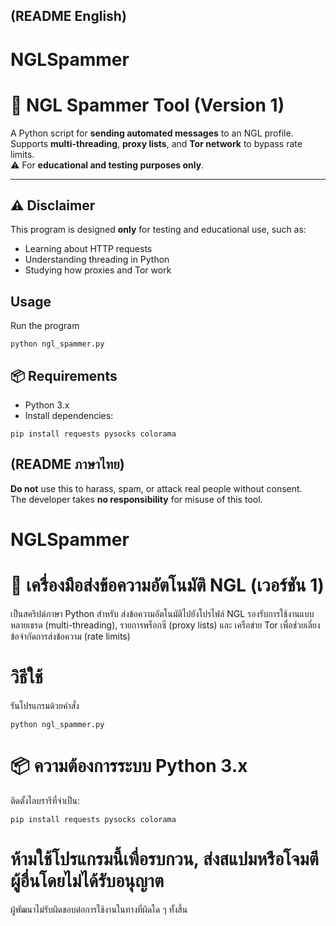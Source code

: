 ## (README English)
# NGLSpammer
# 📩 NGL Spammer Tool (Version 1)

A Python script for **sending automated messages** to an NGL profile.  
Supports **multi-threading**, **proxy lists**, and **Tor network** to bypass rate limits.  
⚠ For **educational and testing purposes only**.

---

## ⚠ Disclaimer
This program is designed **only** for testing and educational use, such as:
- Learning about HTTP requests
- Understanding threading in Python
- Studying how proxies and Tor work

## Usage
Run the program
```
python ngl_spammer.py
```

## 📦 Requirements
- Python 3.x
- Install dependencies:
```
pip install requests pysocks colorama
```

## (README ภาษาไทย)
**Do not** use this to harass, spam, or attack real people without consent.  
The developer takes **no responsibility** for misuse of this tool.

# NGLSpammer
# 📩 เครื่องมือส่งข้อความอัตโนมัติ NGL (เวอร์ชัน 1)

เป็นสคริปต์ภาษา Python สำหรับ ส่งข้อความอัตโนมัติไปยังโปรไฟล์ NGL
รองรับการใช้งานแบบ หลายเธรด (multi-threading), รายการพร็อกซี (proxy lists) และ เครือข่าย Tor เพื่อช่วยเลี่ยงข้อจำกัดการส่งข้อความ (rate limits)

# วิธีใช้
รันโปรแกรมด้วยคำสั่ง
```
python ngl_spammer.py
```

# 📦 ความต้องการระบบ Python 3.x
ติดตั้งไลบรารีที่จำเป็น:
```
pip install requests pysocks colorama
```

# ห้ามใช้โปรแกรมนี้เพื่อรบกวน, ส่งสแปมหรือโจมตีผู้อื่นโดยไม่ได้รับอนุญาต
ผู้พัฒนาไม่รับผิดชอบต่อการใช้งานในทางที่ผิดใด ๆ ทั้งสิ้น
